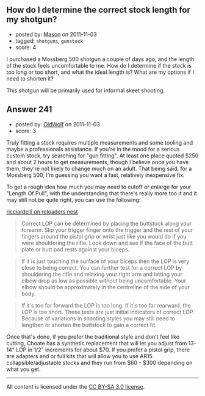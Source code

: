 ## How do I determine the correct stock length for my shotgun?

- posted by: [Mason](https://stackexchange.com/users/-1/19-mason) on 2011-11-03
- tagged: `shotguns`, `gunstock`
- score: 4

I purchased a Mossberg 500 shotgun a couple of days ago, and the length of the stock feels uncomfortable to me. How do I determine if the stock is too long or too short, and what the ideal length is? What are my options if I need to shorten it?

This shotgun will be primarily used for informal skeet shooting.


## Answer 241

- posted by: [OldWolf](https://stackexchange.com/users/-1/111-oldwolf) on 2011-11-03
- score: 3

Truly fitting a stock requires multiple measurements and some tooling and maybe a professionals assistance.  If you're in the mood for a serious custom stock, try searching for "gun fitting". At least one place quoted $250 and about 2 hours to get measurements, though I believe once you have them, they're not likely to change much on an adult. That being said, for a Mossberg 500, I'm guessing you want a fast, relatively inexpensive fix. 

To get a rough idea how much you may need to cutoff or enlarge for your "Length Of Pull", with the understanding that there's really more too it and it may still not be quite right, you can use the following:

[ricciardelli on reloaders nest](http://www.reloadersnest.com/forum/topic.asp?TOPIC_ID=2581)
> Correct LOP can be determined by placing the buttstock along your forearm. Slip your trigger finger onto the trigger and the rest of your fingers around the pistol grip or wrist just like you would do if you were shouldering the rifle. Look down and see if the face of the butt plate or butt pad rests against your biceps.

> If it is just touching the surface of your biceps then the LOP is very close to being correct. You can further test for a correct LOP by shouldering the rifle and relaxing your right arm and letting your elbow drop as low as possible without being uncomfortable. Your elbow should be approximately in the centreline of the side of your body.

> If it's too far forward the LOP is too long. If it's too far rearward, the LOP is too short. These tests are just initial indicators of correct LOP. Because of variations in shooting styles you may still need to lengthen or shorten the buttstock to gain a correct fit.


Once that's done, if you prefer the traditional style and don't feel like cutting, Choate has a synthetic replacement that will let you adjust from 13-14" LOP in 1/2" increments for about $70. If you prefer a pistol grip, there are adapters and or full kits that will allow you to use AR15 collapsible/adjustable stocks and they run from $60 - $300 depending on what you get.



---

All content is licensed under the [CC BY-SA 3.0 license](https://creativecommons.org/licenses/by-sa/3.0/).
